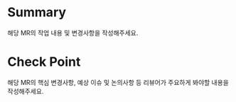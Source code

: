 # Summary

해당 MR의 작업 내용 및 변경사항을 작성해주세요.

# Check Point

해당 MR의 핵심 변경사항, 예상 이슈 및 논의사항 등 리뷰어가 주요하게 봐야할 내용을 작성해주세요.
